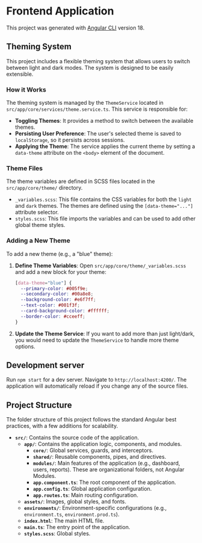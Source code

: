 # Frontend Application

This project was generated with [Angular CLI](https://github.com/angular/angular-cli) version 18.

## Theming System

This project includes a flexible theming system that allows users to switch between light and dark modes. The system is designed to be easily extensible.

### How it Works

The theming system is managed by the `ThemeService` located in `src/app/core/services/theme.service.ts`. This service is responsible for:

-   **Toggling Themes**: It provides a method to switch between the available themes.
-   **Persisting User Preference**: The user's selected theme is saved to `localStorage`, so it persists across sessions.
-   **Applying the Theme**: The service applies the current theme by setting a `data-theme` attribute on the `<body>` element of the document.

### Theme Files

The theme variables are defined in SCSS files located in the `src/app/core/theme/` directory.

-   `_variables.scss`: This file contains the CSS variables for both the `light` and `dark` themes. The themes are defined using the `[data-theme="..."]` attribute selector.
-   `styles.scss`: This file imports the variables and can be used to add other global theme styles.

### Adding a New Theme

To add a new theme (e.g., a "blue" theme):

1.  **Define Theme Variables**: Open `src/app/core/theme/_variables.scss` and add a new block for your theme:

    ```scss
    [data-theme="blue"] {
      --primary-color: #005f9e;
      --secondary-color: #00a8e8;
      --background-color: #e6f7ff;
      --text-color: #001f3f;
      --card-background-color: #ffffff;
      --border-color: #cceeff;
    }
    ```

2.  **Update the Theme Service**: If you want to add more than just light/dark, you would need to update the `ThemeService` to handle more theme options.

## Development server

Run `npm start` for a dev server. Navigate to `http://localhost:4200/`. The application will automatically reload if you change any of the source files.

## Project Structure

The folder structure of this project follows the standard Angular best practices, with a few additions for scalability.

- **`src/`**: Contains the source code of the application.
  - **`app/`**: Contains the application logic, components, and modules.
    - **`core/`**: Global services, guards, and interceptors.
    - **`shared/`**: Reusable components, pipes, and directives.
    - **`modules/`**: Main features of the application (e.g., dashboard, users, reports). These are organizational folders, not Angular Modules.
    - **`app.component.ts`**: The root component of the application.
    - **`app.config.ts`**: Global application configuration.
    - **`app.routes.ts`**: Main routing configuration.
  - **`assets/`**: Images, global styles, and fonts.
  - **`environments/`**: Environment-specific configurations (e.g., `environment.ts`, `environment.prod.ts`).
  - **`index.html`**: The main HTML file.
  - **`main.ts`**: The entry point of the application.
  - **`styles.scss`**: Global styles.
